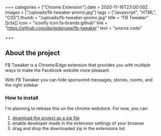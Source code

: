 +++
categories = ["Chrome Extension"]
date = 2020-11-16T23:00:00Z
images = ["/uploads/fb-tweaker-promo.jpg"]
tags = ["Javascript", "HTML", "CSS"]
thumb = "/uploads/fb-tweaker-promo.jpg"
title = "FB Tweaker"
[[cta]]
icon = "iconify icon:fa-brands:github"
link = "https://github.com/dantederuwe/fb-tweaker"
text = "source code"

+++
## About the project

FB Tweaker is a Chrome/Edge extension that provides you with multiple ways to make the Facebook website more pleasant.

With FB Tweaker you can hide sponsored messages, stories, rooms, and the right sidebar

### How to install

I'm planning to release this on the chrome webstore. For now, you can:

1. [download the project as a zip file](https://github.com/DanteDeRuwe/fb-tweaker/archive/master.zip "download FB Tweaker!")
2. enable developer mode in the extension settings of your browser
3. drag and drop the downloaded zip in the extensions list